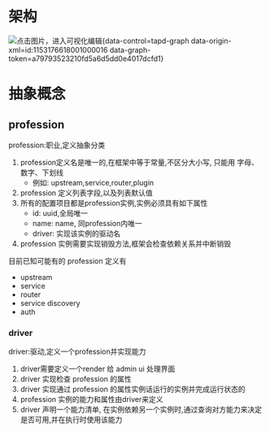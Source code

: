 
# 架构

![点击图片，进入可视化编辑](/tdl/tfl/pictures/202107/tapd_45952020_1625640410_88.png){data-control=tapd-graph data-origin-xml=id:1153176618001000016 data-graph-token=a79793523210fd5a6d5dd0e4017dcfd1}

# 抽象概念

## profession

profession:职业,定义抽象分类

1. profession定义名是唯一的,在框架中等于常量,不区分大小写, 只能用 字母、数字、下划线
    * 例如: upstream,service,router,plugin
1. profession 定义列表字段,以及列表默认值
1. 所有的配置项目都是profession实例,实例必须具有如下属性
     * id: uuid,全局唯一
     * name: name, 同profession内唯一
     * driver: 实现该实例的驱动名
1. profession 实例需要实现销毁方法,框架会检查依赖关系并中断销毁

目前已知可能有的 profession 定义有

* upstream
* service
* router
* service discovery
* auth

### driver

driver:驱动,定义一个profession并实现能力

1. driver需要定义一个render 给 admin ui 处理界面
1. driver 实现检查 profession 的属性
1. driver 实现通过 profession 的属性实例话运行的实例并完成运行状态的
1. profession 实例的能力和属性由driver来定义
1. driver 声明一个能力清单, 在实例依赖另一个实例时,通过查询对方能力来决定是否可用,并在执行时使用该能力
